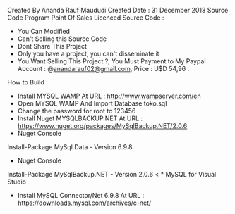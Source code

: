 Created By Ananda Rauf Maududi
Created Date : 31 December 2018
Source Code Program Point Of Sales 
Licenced Source Code :
- You Can Modified 
- Can't Selling this Source Code
- Dont Share This Project
- Only you have a project, you can't disseminate it
- You Want Selling This Project ?, You Must Payment to My Paypal Account : @anandarauf02@gmail.com, Price : U$D 54,96 .

How to Build :
- Install MYSQL WAMP At URL : http://www.wampserver.com/en
- Open MYSQL WAMP And Import Database toko.sql
- Change the password for root to 123456
- Install Nuget MYSQLBACKUP.NET At URL : https://www.nuget.org/packages/MySqlBackup.NET/2.0.6
- Nuget Console

Install-Package MySql.Data - Version 6.9.8
- Nuget Console

Install-Package MySqlBackup.NET - Version 2.0.6 < * MySQL for Visual Studio
 
- Install MySQL Connector/Net 6.9.8 At URL : https://downloads.mysql.com/archives/c-net/

